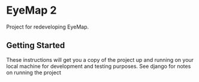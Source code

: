 # EyeMap 2

Project for redeveloping EyeMap. 

## Getting Started

These instructions will get you a copy of the project up and running on your local machine for development and testing purposes. See django for notes on running the project
